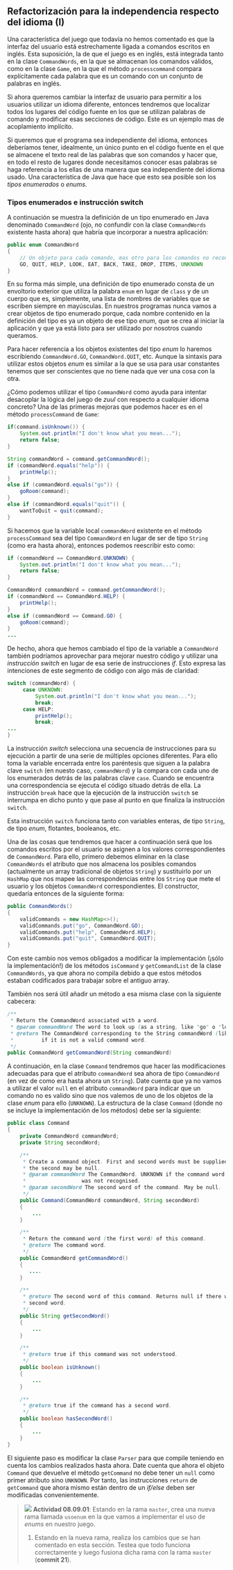 ## Refactorización para la independencia respecto del idioma (I)

Una característica del juego que todavía no hemos comentado es que la interfaz del usuario está estrechamente ligada a comandos escritos en inglés. Esta suposición, la de que el juego es en inglés, está integrada tanto en la clase `CommandWords`, en la que se almacenan los comandos válidos, como en la clase `Game`, en la que el método `processcommand` compara explícitamente cada palabra que es un comando con un conjunto de palabras en inglés. 

Si ahora queremos cambiar la interfaz de usuario para permitir a los usuarios utilizar un idioma diferente, entonces tendremos que localizar todos los lugares del código fuente en los que se utilizan palabras de comando y modificar esas secciones de código. Este es un ejemplo mas de acoplamiento implícito.

Si queremos que el programa sea independiente del idioma, entonces deberíamos tener, idealmente, un único punto en el código fuente en el que se almacene el texto real de las palabras que son comandos y hacer que, en todo el resto de lugares donde necesitamos conocer esas palabras se haga referencia a los ellas de una manera que sea independiente del idioma usado. Una característica de Java que hace que esto sea posible son los _tipos enumerados_ o _enums_. 

### Tipos enumerados e instrucción switch

A continuación se muestra la definición de un tipo enumerado en Java denominado `CommandWord` (ojo, no confundir con la clase `CommandWords` existente hasta ahora) que habría que incorporar a nuestra aplicación:

```java
public enum CommandWord
{
    // Un objeto para cada comando, mas otro para los comandos no reconocidos
    GO, QUIT, HELP, LOOK, EAT, BACK, TAKE, DROP, ITEMS, UNKNOWN
}
```

En su forma más simple, una definición de tipo enumerado consta de un envoltorio exterior que utiliza la palabra `enum` en lugar de `class` y de un cuerpo que es, simplemente, una lista de nombres de variables que se escriben siempre en mayúsculas. En nuestros programas nunca vamos a crear objetos de tipo enumerado porque, cada nombre contenido en la definición del tipo es ya un objeto de ese tipo _enum_, que se crea al iniciar la aplicación y que ya está listo para ser utilizado por nosotros cuando queramos. 

Para hacer referencia a los objetos existentes del tipo _enum_ lo haremos escribiendo `CommandWord.GO`, `CommandWord.QUIT`, etc. Aunque la sintaxis para utilizar estos objetos _enum_ es similar a la que se usa para usar constantes tenemos que ser conscientes que no tiene nada que ver una cosa con la otra.

¿Cómo podemos utilizar el tipo `CommandWord` como ayuda para intentar desacoplar la lógica del juego de _zuul_ con respecto a cualquier idioma concreto? Una de las primeras mejoras que podemos hacer es en el método `processCommand` de `Game`:

```java
if(command.isUnknown()) {
    System.out.println("I don't know what you mean...");
    return false;
}

String commandWord = command.getCommandWord();
if (commandWord.equals("help")) {
    printHelp();
}
else if (commandWord.equals("go")) {
    goRoom(command);
}
else if (commandWord.equals("quit")) {
    wantToQuit = quit(command);
}
```

Si hacemos que la variable local `commandWord` existente en el método `processCommand`  sea del tipo `CommandWord` en lugar de ser de tipo `String` (como era hasta ahora), entonces podemos reescribir esto como:

```java
if (commandWord == CommandWord.UNKNOWN) {
    System.out.println("I don't know what you mean...");
    return false;
}

CommandWord commandWord = command.getCommandWord();
if (commandWord == CommandWord.HELP) {
    printHelp();
}
else if (commandWord == Command.GO) {
    goRoom(command);
}
...
```

De hecho, ahora que hemos cambiado el tipo de la variable a `CommandWord` también podríamos aprovechar para mejorar nuestro código y utilizar una _instrucción switch_ en lugar de esa serie de instrucciones _if_. Esto expresa las intenciones de este segmento de código con algo más de claridad:

```java
switch (commandWord) {
     case UNKNOWN:
         System.out.println("I don't know what you mean...");
         break;
     case HELP:
         printHelp();
         break;
...
}
```

La instrucción _switch_ selecciona una secuencia de instrucciones para su ejecución a partir de una serie de múltiples opciones diferentes. Para ello toma la variable encerrada entre los paréntesis que siguen a la palabra clave `switch` (en nuesto caso, `commandWord`) y la compara con cada uno de los enumerados detrás de las palabras clave `case`. Cuando  se encuentra una correspondencia se ejecuta el código situado detrás de ella. La instrucción `break` hace que la ejecución de la instrucción `switch` se interrumpa en dicho punto y que pase al punto en que finaliza la instrucción `switch`.

Esta instrucción `switch` funciona tanto con variables enteras, de tipo `String`, de tipo _enum_, flotantes, booleanos, etc.

Una de las cosas que tendremos que hacer a continuación será que los comandos escritos por el usuario se asignen a los valores correspondientes de `CommandWord`. Para ello, primero debemos eliminar en la clase `CommandWords` el atributo que nos almacena los posibles comandos (actualmente un array tradicional de objetos `String`) y sustituirlo por un `HashMap` que nos mapee las correspondencias entre los `String` que mete el usuario y los objetos `CommandWord` correspondientes. El constructor, quedaría entonces de la siguiente forma:

```java
public CommandWords()
{
    validCommands = new HashMap<>();
    validCommands.put("go", CommandWord.GO);
    validCommands.put("help", CommandWord.HELP);
    validCommands.put("quit", CommandWord.QUIT);
}
```

Con este cambio nos vemos obligados a modificar la implementación (¡sólo la implementación!) de los métodos `isCommand` y `getCommandList` de la clase `CommandWords`, ya que ahora no compila debido a que estos métodos estaban codificados para trabajar sobre el antiguo array.

También nos será útil añadir un método a esa misma clase con la siguiente cabecera:

```java
/**
 * Return the CommandWord associated with a word.
 * @param commandWord The word to look up (as a string, like "go" o "look").
 * @return The CommandWord corresponding to the String commandWord (like GO or LOOK), or UNKNOWN
 *         if it is not a valid command word.
 */
public CommandWord getCommandWord(String commandWord)
```

A continuación, en la clase `Command` tendremos que hacer las modificaciones adecuadas para que el atributo `commandWord` sea ahora de tipo `CommandWord` (en vez de como era hasta ahora un `String`). Date cuenta que ya no vamos a utilizar el valor `null` en el atributo `commandWord` para indicar que un comando no es valido sino que nos valemos de uno de los objetos de la clase _enum_ para ello (`UNKNOWN`). La estructura de la clase `Command` (donde no se incluye la implementación de los métodos) debe ser la siguiente:

```java
public class Command
{
    private CommandWord commandWord;
    private String secondWord;

    /**
     * Create a command object. First and second words must be supplied, but
     * the second may be null.
     * @param commandWord The CommandWord. UNKNOWN if the command word
     *                  was not recognised.
     * @param secondWord The second word of the command. May be null.
     */
    public Command(CommandWord commandWord, String secondWord)
    {
		...
    }

    /**
     * Return the command word (the first word) of this command.
     * @return The command word.
     */
    public CommandWord getCommandWord()
    {
       ....
    }

    /**
     * @return The second word of this command. Returns null if there was no
     * second word.
     */
    public String getSecondWord()
    {
        ...
    }

    /**
     * @return true if this command was not understood.
     */
    public boolean isUnknown()
    {
        ...
    }

    /**
     * @return true if the command has a second word.
     */
    public boolean hasSecondWord()
    {
        ...
    }
}
```

El siguiente paso es modificar la clase `Parser` para que compile teniendo en cuenta los cambios realizados hasta ahora. Date cuenta que ahora el objeto `Command` que devuelve el método `getCommand` no debe tener un `null` como primer atributo sino  `UNKNOWN`. Por tanto, las instrucciones `return` de `getCommand` que ahora mismo están dentro de un _if/else_ deben ser modificadas convenientemente.



> ![](brain.png) **Actividad 08.09.01**: Estando en la rama `master`, crea una nueva rama llamada `usoenum` en la que vamos a implementar el uso de _enums_ en nuestro juego. 
>
>1. Estando en la nueva rama, realiza los cambios que se han comentado en esta sección. Testea que todo funciona correctamente y luego fusiona dicha rama con la rama `master` (**commit 21**).
